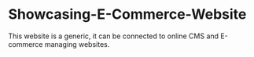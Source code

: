 # Showcasing-E-Commerce-Website
This website is a generic, it can be connected to online CMS and E-commerce managing websites.
